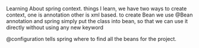 Learning About spring context.
things I learn, we have two ways to create context, one is annotation other is xml based.
to create Bean we use @Bean annotation and spring simply put the class into bean, so that we can use it directly without using any new keyword

@configuration tells spring where to find all the beans for the project.
